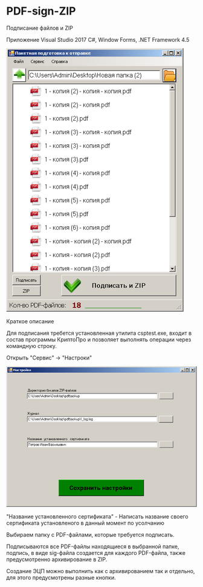 # PDF-sign-ZIP
Подписание файлов и ZIP
 
 Приложение Visual Studio 2017 C#, Window Forms, .NET Framework 4.5
  
 ![Image Alt](1.png) 
 
 Краткое описание
 
 Для подписания требется установленная утилита сsptest.exe, входит в состав программы КриптоПро и позволяет выполнять операции через командную строку.

 Открыть "Сервис" -> "Настроки"

 ![Image Alt](2.png) 

 "Название установленного сертификата" - Написать название своего сертификата установленого в данный момент по усолчанию
 
 Выбираем папку с PDF-файлами, которые требуется подписать. 
 
 Подписываются все PDF-файлы находящиеся в выбранной папке, подпись, в виде sig-файла создается для каждого PDF-файла,  также предусмотренно архивирование в ZIP.
 
 Создание ЭЦП можно выполнить как с архивированием так и отдельно, для этого предусмотрены разные кнопки.
